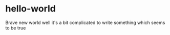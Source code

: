 # hello-world
Brave new world
well it's a bit complicated to write something which seems to be true 
